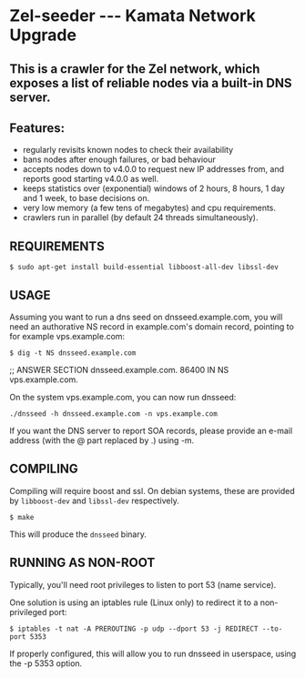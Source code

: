 # Zel-seeder --- Kamata Network Upgrade

## This is a crawler for the Zel network, which exposes a list of reliable nodes via a built-in DNS server.

## Features:

* regularly revisits known nodes to check their availability
* bans nodes after enough failures, or bad behaviour
* accepts nodes down to v4.0.0 to request new IP addresses from,
  and reports good starting v4.0.0 as well.
* keeps statistics over (exponential) windows of 2 hours, 8 hours,
  1 day and 1 week, to base decisions on.
* very low memory (a few tens of megabytes) and cpu requirements.
* crawlers run in parallel (by default 24 threads simultaneously).

## REQUIREMENTS

```$ sudo apt-get install build-essential libboost-all-dev libssl-dev```

## USAGE

Assuming you want to run a dns seed on dnsseed.example.com, you will
need an authorative NS record in example.com's domain record, pointing
to for example vps.example.com:

```$ dig -t NS dnsseed.example.com```

;; ANSWER SECTION
dnsseed.example.com.   86400    IN      NS     vps.example.com.

On the system vps.example.com, you can now run dnsseed:

```./dnsseed -h dnsseed.example.com -n vps.example.com```

If you want the DNS server to report SOA records, please provide an
e-mail address (with the @ part replaced by .) using -m.

## COMPILING

Compiling will require boost and ssl.  On debian systems, these are provided
by `libboost-dev` and `libssl-dev` respectively.

```$ make```

This will produce the `dnsseed` binary.

## RUNNING AS NON-ROOT

Typically, you'll need root privileges to listen to port 53 (name service).

One solution is using an iptables rule (Linux only) to redirect it to
a non-privileged port:

```$ iptables -t nat -A PREROUTING -p udp --dport 53 -j REDIRECT --to-port 5353```

If properly configured, this will allow you to run dnsseed in userspace, using
the -p 5353 option.
